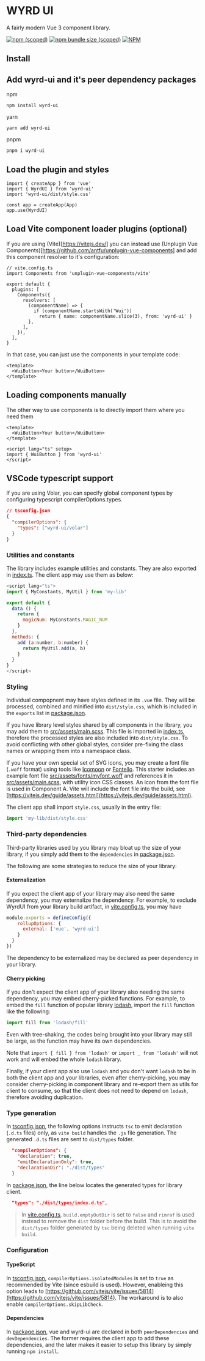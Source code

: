 # WYRD UI

A fairly modern Vue 3 component library.

[![npm (scoped)](https://img.shields.io/npm/v/wyrd-ui)](https://www.npmjs.com/package/wyrd-ui)
[![npm bundle size (scoped)](https://img.shields.io/bundlephobia/minzip/wyrd-ui)](https://bundlephobia.com/result?p=wyrd-ui@latest)
[![NPM](https://img.shields.io/npm/l/wyrd-ui)](https://github.com/wyrd-code/ui/blob/main/LICENSE)

## Install

## Add wyrd-ui and it's peer dependency packages

npm

```
npm install wyrd-ui
```

yarn
```
yarn add wyrd-ui
```

pnpm
```
pnpm i wyrd-ui
```

## Load the plugin and styles

```ts{2,3,6}
import { createApp } from 'vue'
import { WyrdUI } from 'wyrd-ui'
import 'wyrd-ui/dist/style.css'

const app = createApp(App)
app.use(WyrdUI)
```


## Load Vite component loader plugins (optional)

If you are using (Vite)[https://vitejs.dev/] you can instead use (Unplugin Vue Components)[https://github.com/antfu/unplugin-vue-components] and add this component resolver to it's configuration:

```ts{2,6-13}
// vite.config.ts
import Components from 'unplugin-vue-components/vite'

export default {
  plugins: [
    Components({
      resolvers: [
        (componentName) => {
          if (componentName.startsWith('Wui'))
            return { name: componentName.slice(3), from: 'wyrd-ui' }
        },
      ],
    }),
  ],
}
```

In that case, you can just use the components in your template code:

```vue
<template>
  <WuiButton>Your button</WuiButton>
</template>
```

## Loading components manually

The other way to use components is to directly import them where you need them

```vue
<template>
  <WuiButton>Your button</WuiButton>
</template>

<script lang="ts" setup>
import { WuiButton } from 'wyrd-ui'
</script>
```

## VSCode typescript support

If you are using Volar, you can specify global component types by configuring typescript compilerOptions.types.

```json
// tsconfig.json
{
  "compilerOptions": {
    "types": ["wyrd-ui/volar"]
  }
}
```


### Utilities and constants

The library includes example utilities and constants. They are also exported in
[index.ts](src/index.ts). The client app may use them as below:

```js
<script lang="ts">
import { MyConstants, MyUtil } from 'my-lib'

export default {
  data () {
    return {
      magicNum: MyConstants.MAGIC_NUM
    }
  },
  methods: {
    add (a:number, b:number) {
      return MyUtil.add(a, b)
    }
  }
}
</script>
```

### Styling

Individual compopnent may have styles defined in its `.vue` file. They will be processed,
combined and minified into `dist/style.css`, which is included in the `exports` list in
[package.json](package.json).

If you have library level styles shared by all components in the library, you may add them
to [src/assets/main.scss](src/assets/main.scss). This file is imported in
[index.ts](src/index.ts), therefore the processed styles are also included into
`dist/style.css`. To avoid conflicting with other global styles, consider pre-fixing the
class names or wrapping them into a namespace class.

If you have your own special set of SVG icons, you may create a font file (`.woff` format)
using tools like [Icomoon](https://icomoon.io/) or [Fontello](https://fontello.com/). This
starter includes an example font file
[src/assets/fonts/myfont.woff](src/assets/fonts/myfont.woff) and references it in
[src/assets/main.scss](src/assets/main.scss), with utility icon CSS classes. An icon from
the font file is used in Component A. Vite will include the font file into the build, see
[https://vitejs.dev/guide/assets.html](https://vitejs.dev/guide/assets.html).

The client app shall import `style.css`, usually in the entry file:

```js
import 'my-lib/dist/style.css'
```

### Third-party dependencies

Third-party libraries used by you library may bloat up the size of your library, if you
simply add them to the `dependencies` in [package.json](package.json).

The following are some strategies to reduce the size of your library:

#### Externalization

If you expect the client app of your library may also need the same dependency, you may
externalize the dependency. For example, to exclude WyrdUI from your library build
artifact, in [vite.config.ts](vite.config.ts), you may have

```js
module.exports = defineConfig({
    rollupOptions: {
      external: ['vue', 'wyrd-ui']
    }
  }
})
```

The dependency to be externalized may be declared as peer dependency in your library.

#### Cherry picking

If you don't expect the client app of your library also needing the same dependency, you
may embed cherry-picked functions. For example, to embed the `fill` function of popular
library [lodash](https://lodash.com), import the `fill` function like the following:

```js
import fill from 'lodash/fill'
```

Even with tree-shaking, the codes being brought into your library may still be large, as
the function may have its own dependencies.

Note that `import { fill } from 'lodash'` or `import _ from 'lodash'` will not work and
will embed the whole `lodash` library.

Finally, if your client app also use `lodash` and you don't want `lodash` to be in both
the client app and your libraries, even after cherry-picking, you may consider
cherry-picking in component library and re-export them as utils for client to consume, so
that the client does not need to depend on `lodash`, therefore avoiding duplication.


### Type generation

In [tsconfig.json](tsconfig.json), the following options instructs `tsc` to emit
declaration (`.d.ts` files) only, as `vite build` handles the `.js` file generation. The
generated `.d.ts` files are sent to `dist/types` folder.

```json
  "compilerOptions": {
    "declaration": true,
    "emitDeclarationOnly": true,
    "declarationDir": "./dist/types"
  }
```

In [package.json](package.json), the line below locates the generated types for library
client.

```json
  "types": "./dist/types/index.d.ts",
```

> In [vite.config.ts](vite.config.ts), `build.emptyOutDir` is set to `false` and `rimraf`
> is used instead to remove the `dist` folder before the build. This is to avoid the
> `dist/types` folder generated by `tsc` being deleted when running `vite build`.

### Configuration

#### TypeScript

In [tsconfig.json](tsconfig.js), `compilerOptions.isolatedModules` is set to `true` as
recommended by Vite (since esbuild is used). However, enableing this option leads to
[https://github.com/vitejs/vite/issues/5814](https://github.com/vitejs/vite/issues/5814).
The workaround is to also enable `compilerOptions.skipLibCheck`.

#### Dependencies

In [package.json](package.json), vue and wyrd-ui are declared in both `peerDependencies`
and `devDependencies`. The former requires the client app to add these dependencies, and
the later makes it easier to setup this library by simply running `npm install`.
